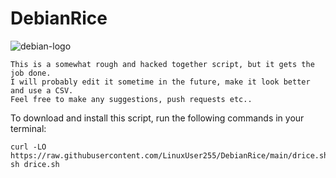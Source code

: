 
# DebianRice 
![debian-logo](https://user-images.githubusercontent.com/46334926/190446611-cd8882d5-546e-46ac-8185-506caf3c23f4.png)
```
This is a somewhat rough and hacked together script, but it gets the job done. 
I will probably edit it sometime in the future, make it look better and use a CSV.
Feel free to make any suggestions, push requests etc..
```
To download and install this script, run the following commands in your terminal:

```
curl -LO https://raw.githubusercontent.com/LinuxUser255/DebianRice/main/drice.sh
sh drice.sh
```
